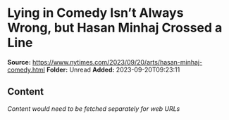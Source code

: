 # Lying in Comedy Isn’t Always Wrong, but Hasan Minhaj Crossed a Line

**Source:** https://www.nytimes.com/2023/09/20/arts/hasan-minhaj-comedy.html
**Folder:** Unread
**Added:** 2023-09-20T09:23:11




## Content
*Content would need to be fetched separately for web URLs*
